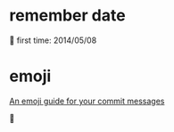 # remember date
:tada: first time: 2014/05/08


# emoji
[An emoji guide for your commit messages](https://gitmoji.carloscuesta.me/)

:art:
